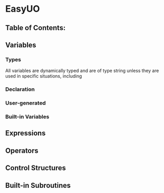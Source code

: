 # EasyUO

## Table of Contents:




## Variables

### Types

All variables are dynamically typed and are of type string unless they are used
in specific situations, including 

### Declaration

### User-generated

### Built-in Variables

## Expressions

## Operators

## Control Structures

## Built-in Subroutines


